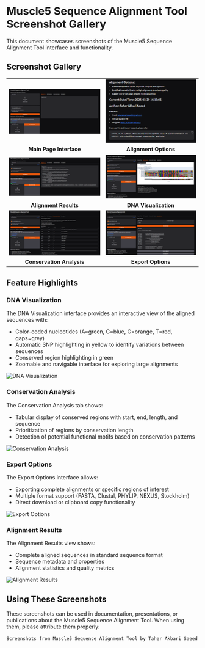 # Muscle5 Sequence Alignment Tool Screenshot Gallery

This document showcases screenshots of the Muscle5 Sequence Alignment Tool interface and functionality.

## Screenshot Gallery

<div align="center">
  <table>
    <tr>
      <td><img src="../screenshots/screenshot_2025_03_29_161345.png" alt="Main Page Interface" width="400"/></td>
      <td><img src="../screenshots/screenshot_2025_03_29_161430.png" alt="Alignment Options Interface" width="400"/></td>
    </tr>
    <tr>
      <td align="center"><b>Main Page Interface</b></td>
      <td align="center"><b>Alignment Options</b></td>
    </tr>
    <tr>
      <td><img src="../screenshots/screenshot_2025_03_29_161504.png" alt="Alignment Results View" width="400"/></td>
      <td><img src="../screenshots/screenshot_2025_03_29_161516.png" alt="DNA Visualization View" width="400"/></td>
    </tr>
    <tr>
      <td align="center"><b>Alignment Results</b></td>
      <td align="center"><b>DNA Visualization</b></td>
    </tr>
    <tr>
      <td><img src="../screenshots/screenshot_2025_03_29_161728.png" alt="Conservation Analysis View" width="400"/></td>
      <td><img src="../screenshots/screenshot_2025_03_29_161801.png" alt="Export Options Interface" width="400"/></td>
    </tr>
    <tr>
      <td align="center"><b>Conservation Analysis</b></td>
      <td align="center"><b>Export Options</b></td>
    </tr>
  </table>
</div>

## Feature Highlights

### DNA Visualization

The DNA Visualization interface provides an interactive view of the aligned sequences with:
- Color-coded nucleotides (A=green, C=blue, G=orange, T=red, gaps=grey)
- Automatic SNP highlighting in yellow to identify variations between sequences
- Conserved region highlighting in green
- Zoomable and navigable interface for exploring large alignments

![DNA Visualization](../screenshots/dna_visualization.png)

### Conservation Analysis

The Conservation Analysis tab shows:
- Tabular display of conserved regions with start, end, length, and sequence
- Prioritization of regions by conservation length
- Detection of potential functional motifs based on conservation patterns

![Conservation Analysis](../screenshots/conservation_analysis.png)

### Export Options

The Export Options interface allows:
- Exporting complete alignments or specific regions of interest
- Multiple format support (FASTA, Clustal, PHYLIP, NEXUS, Stockholm)
- Direct download or clipboard copy functionality

![Export Options](../screenshots/export_options.png)

### Alignment Results

The Alignment Results view shows:
- Complete aligned sequences in standard sequence format
- Sequence metadata and properties
- Alignment statistics and quality metrics

![Alignment Results](../screenshots/alignment_results.png)

## Using These Screenshots

These screenshots can be used in documentation, presentations, or publications about the Muscle5 Sequence Alignment Tool. When using them, please attribute them properly:

```
Screenshots from Muscle5 Sequence Alignment Tool by Taher Akbari Saeed
```

